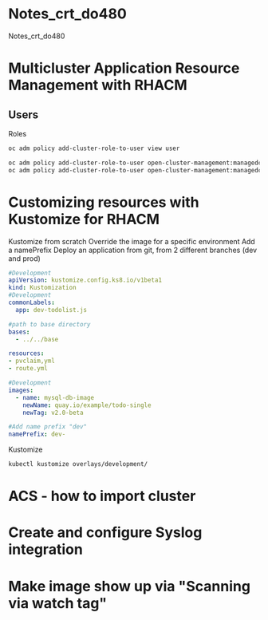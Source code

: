 # Notes_crt_do480
Notes_crt_do480

# Multicluster Application Resource Management with RHACM

## Users

Roles

```sh
oc adm policy add-cluster-role-to-user view user

oc adm policy add-cluster-role-to-user open-cluster-management:managedclusterset:admin:prod user
oc adm policy add-cluster-role-to-user open-cluster-management:managedclusterset:view:prod user
```

# Customizing resources with Kustomize for RHACM

Kustomize from scratch
Override the image for a specific environment
Add a namePrefix
Deploy an application from git, from 2 different branches (dev and prod)


```yml
#Development
apiVersion: kustomize.config.ks8.io/v1beta1
kind: Kustomization
#Development
commonLabels:
  app: dev-todolist.js

#path to base directory
bases:
  - ../../base

resources:
- pvclaim,yml
- route.yml

#Development
images:
  - name: mysql-db-image
    newName: quay.io/example/todo-single
    newTag: v2.0-beta

#Add name prefix "dev"
namePrefix: dev-
```

Kustomize

```sh
kubectl kustomize overlays/development/
```


# ACS - how to import cluster

# Create and configure Syslog integration

#  Make image show up via "Scanning via watch tag"
